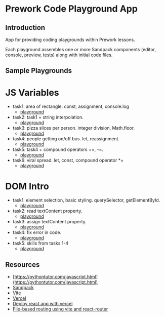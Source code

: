 # Prework Code Playground App

## Introduction

App for providing coding playgrounds within Prework lessons.

Each playground assembles one or more Sandpack components (editor, console,
preview, tests) along with initial code files.

## Sample Playgrounds

# JS Variables

- task1: area of rectangle. const, assignment, console.log
  - [playground](https://playground-app-chi.vercel.app/lessons/variables/task1)
- task2: task1 + string interpolation.
  - [playground](https://playground-app-chi.vercel.app/lessons/variables/task2)
- task3: pizza slices per person. integer division, Math.floor.
  - [playground](https://playground-app-chi.vercel.app/lessons/variables/task3)
- task4: people getting on/off bus. let, reassignment.
  - [playground](https://playground-app-chi.vercel.app/lessons/variables/task4)
- task5: task4 + compound operators +=, -=.
  - [playground](https://playground-app-chi.vercel.app/lessons/variables/task5)
- task6: viral spread. let, const, compound operator \*=
  - [playground](https://playground-app-chi.vercel.app/lessons/variables/task6)

# DOM Intro

- task1: element selection, basic styling. querySelector, getElementById.
  - [playground](https://playground-app-chi.vercel.app/lessons/dom_intro/task1)
- task2: read textContent property.
  - [playground](https://playground-app-chi.vercel.app/lessons/dom_intro/task2)
- task3: assign textContent property.
  - [playground](https://playground-app-chi.vercel.app/lessons/dom_intro/task3)
- task4: fix error in code.
  - [playground](https://playground-app-chi.vercel.app/lessons/dom_intro/task4)
- task5: skills from tasks 1-4
  - [playground](https://playground-app-chi.vercel.app/lessons/dom_intro/task5)

## Resources

- [https://pythontutor.com/javascript.html](https://pythontutor.com/javascript.html)
- [Sandpack](https://sandpack.codesandbox.io/)
- [Vite](https://vitejs.dev/)
- [Vercel](https://vercel.com/)
- [Deploy react app with vercel](https://ibaslogic.com/deploy-react-app-with-vercel/)
- [File-based routing using vite and react-router](https://dev.to/franciscomendes10866/file-based-routing-using-vite-and-react-router-3fdo)
